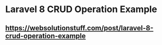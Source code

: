 # Laravel 8 CRUD Operation Example
## https://websolutionstuff.com/post/laravel-8-crud-operation-example
